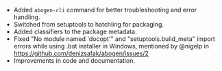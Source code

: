 - Added `abogen-cli` command for better troubleshooting and error handling.
- Switched from setuptools to hatchling for packaging.
- Added classifiers to the package metadata.
- Fixed "No module named 'docopt'" and "setuptools.build_meta" import errors while using .bat installer in Windows, mentioned by @nigelp in https://github.com/denizsafak/abogen/issues/2 
- Improvements in code and documentation.